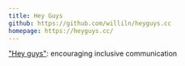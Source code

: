 ```yaml
---
title: Hey Guys
github: https://github.com/williln/heyguys.cc
homepage: https://heyguys.cc/
---
```


["Hey guys"](https://heyguys.cc/): encouraging inclusive communication
